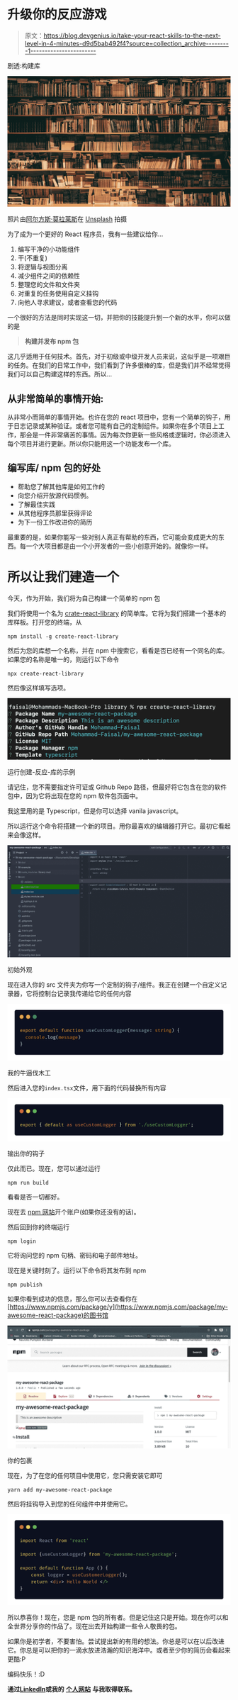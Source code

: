 # 升级你的反应游戏

> 原文：<https://blog.devgenius.io/take-your-react-skills-to-the-next-level-in-4-minutes-d9d5bab492f4?source=collection_archive---------1----------------------->

剧透:构建库

![](img/8e076b4f72eaa06274b136c1162674f8.png)

照片由[阿尔方斯·莫拉莱斯](https://unsplash.com/@alfonsmc10?utm_source=unsplash&utm_medium=referral&utm_content=creditCopyText)在 [Unsplash](https://unsplash.com/s/photos/library?utm_source=unsplash&utm_medium=referral&utm_content=creditCopyText) 拍摄

为了成为一个更好的 React 程序员，我有一些建议给你…

1.  编写干净的小功能组件
2.  干(不重复)
3.  将逻辑与视图分离
4.  减少组件之间的依赖性
5.  整理您的文件和文件夹
6.  对重复的任务使用自定义挂钩
7.  向他人寻求建议，或者查看您的代码

一个很好的方法是同时实现这一切，并把你的技能提升到一个新的水平，你可以做的是

> **构建并发布 npm 包**

这几乎适用于任何技术。首先，对于初级或中级开发人员来说，这似乎是一项艰巨的任务。在我们的日常工作中，我们看到了许多很棒的库，但是我们并不经常觉得我们可以自己构建这样的东西。所以…

## 从非常简单的事情开始:

从非常小而简单的事情开始。也许在您的 react 项目中，您有一个简单的钩子，用于日志记录或某种验证。或者您可能有自己的定制组件。如果你在多个项目上工作，那会是一件非常痛苦的事情。因为每次你更新一些风格或逻辑时，你必须进入每个项目并进行更新。所以你只能用这一个功能发布一个库。

## 编写库/ npm 包的好处

*   帮助您了解其他库是如何工作的
*   向您介绍开放源代码惯例。
*   了解最佳实践
*   从其他程序员那里获得评论
*   为下一份工作改进你的简历

最重要的是，如果你能写一些对别人真正有帮助的东西，它可能会变成更大的东西。每一个大项目都是由一个小开发者的一些小创意开始的。就像你一样。

# 所以让我们建造一个

今天，作为开始，我们将为自己构建一个简单的 npm 包

我们将使用一个名为 [crate-react-library](https://www.npmjs.com/package/create-react-library) 的简单库。它将为我们搭建一个基本的库样板。打开您的终端，从

```
npm install -g create-react-library
```

然后为您的库想一个名称，并在 npm 中搜索它，看看是否已经有一个同名的库。如果您的名称是唯一的，则运行以下命令

```
npx create-react-library
```

然后像这样填写选项。

![](img/2f4d51d3d0f82da5a30c1207c10859ee.png)

运行创建-反应-库的示例

请记住，您不需要指定许可证或 Github Repo 路径，但最好将它包含在您的软件包中，因为它将出现在您的 npm 软件包页面中。

我这里用的是 Typescript，但是你可以选择 vanila javascript。

所以运行这个命令将搭建一个新的项目。用你最喜欢的编辑器打开它。最初它看起来会像这样。

![](img/eedb6ca82dbe1d63531363c7d1268420.png)

初始外观

现在进入你的 src 文件夹为你写一个定制的钩子/组件。我正在创建一个自定义记录器，它将控制台记录我传递给它的任何内容

![](img/b068ffe0f4f7a13e5766894c5806fc77.png)

我的牛逼伐木工

然后进入您的`index.tsx`文件，用下面的代码替换所有内容

![](img/8cf067d65f7fc9314a8ebd20cfdc6ef7.png)

输出你的钩子

仅此而已。现在，您可以通过运行

```
npm run build
```

看看是否一切都好。

现在去 [npm 网站](https://www.npmjs.com/)开个账户(如果你还没有的话)。

然后回到你的终端运行

```
npm login
```

它将询问您的 npm 句柄、密码和电子邮件地址。

现在是关键时刻了。运行以下命令将其发布到 npm

```
npm publish
```

如果你看到成功的信息，那么你可以去查看你在[https://www.npmjs.com/package/y](https://www.npmjs.com/package/my-awesome-react-package)的图书馆

![](img/e60940b9250baf93a2c956054c52ab11.png)

你的包裹

现在，为了在您的任何项目中使用它，您只需安装它即可

```
yarn add my-awesome-react-package
```

然后将挂钩导入到您的任何组件中并使用它。

![](img/fd45152ec1d26f090dca3c9b6d3d6c3a.png)

所以恭喜你！现在，您是 npm 包的所有者。但是记住这只是开始。现在你可以和全世界分享你的作品了。现在出去开始构建一些令人敬畏的包。

如果你是初学者，不要害怕。尝试提出新的有用的想法。你总是可以在以后改进它。你总是可以把你的一滴水放进浩瀚的知识海洋中。或者至少你的简历会看起来更酷:P

编码快乐！:D

**通过**[**LinkedIn**](https://www.linkedin.com/in/56faisal/)**或我的** [**个人网站**](https://www.mohammadfaisal.dev/) **与我取得联系。**
